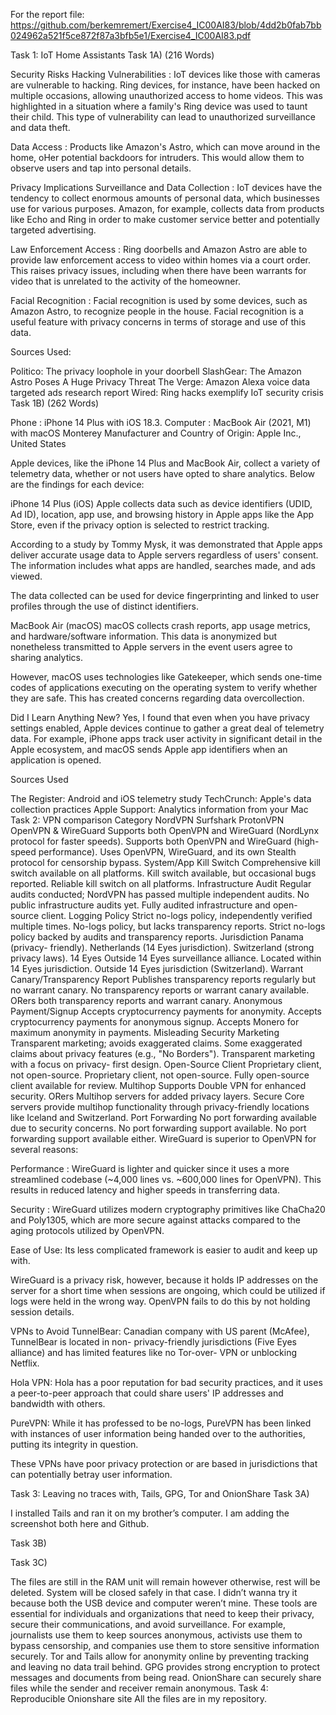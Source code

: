 For the report file: https://github.com/berkemremert/Exercise4_IC00AI83/blob/4dd2b0fab7bb024962a521f5ce872f87a3bfb5e1/Exercise4_IC00AI83.pdf

Task 1: IoT Home Assistants
Task 1A) (216 Words)

Security Risks
Hacking Vulnerabilities : IoT devices like those with cameras are vulnerable to hacking. Ring
devices, for instance, have been hacked on multiple occasions, allowing unauthorized
access to home videos. This was highlighted in a situation where a family's Ring device was
used to taunt their child. This type of vulnerability can lead to unauthorized surveillance
and data theft.

Data Access : Products like Amazon's Astro, which can move around in the home, oHer
potential backdoors for intruders. This would allow them to observe users and tap into
personal details.

Privacy Implications
Surveillance and Data Collection : IoT devices have the tendency to collect enormous
amounts of personal data, which businesses use for various purposes. Amazon, for
example, collects data from products like Echo and Ring in order to make customer service
better and potentially targeted advertising.

Law Enforcement Access : Ring doorbells and Amazon Astro are able to provide law
enforcement access to video within homes via a court order. This raises privacy issues,
including when there have been warrants for video that is unrelated to the activity of the
homeowner.

Facial Recognition : Facial recognition is used by some devices, such as Amazon Astro, to
recognize people in the house. Facial recognition is a useful feature with privacy concerns
in terms of storage and use of this data.

Sources Used:

Politico: The privacy loophole in your doorbell
SlashGear: The Amazon Astro Poses A Huge Privacy Threat
The Verge: Amazon Alexa voice data targeted ads research report
Wired: Ring hacks exemplify IoT security crisis
Task 1B) (262 Words)

Phone : iPhone 14 Plus with iOS 18.3.
Computer : MacBook Air (2021, M1) with macOS Monterey
Manufacturer and Country of Origin: Apple Inc., United States

Apple devices, like the iPhone 14 Plus and MacBook Air, collect a variety of telemetry data,
whether or not users have opted to share analytics. Below are the findings for each device:

iPhone 14 Plus (iOS)
Apple collects data such as device identifiers (UDID, Ad ID), location, app use, and
browsing history in Apple apps like the App Store, even if the privacy option is selected to
restrict tracking.

According to a study by Tommy Mysk, it was demonstrated that Apple apps deliver accurate
usage data to Apple servers regardless of users' consent. The information includes what
apps are handled, searches made, and ads viewed.

The data collected can be used for device fingerprinting and linked to user profiles through
the use of distinct identifiers.

MacBook Air (macOS)
macOS collects crash reports, app usage metrics, and hardware/software information.
This data is anonymized but nonetheless transmitted to Apple servers in the event users
agree to sharing analytics.

However, macOS uses technologies like Gatekeeper, which sends one-time codes of
applications executing on the operating system to verify whether they are safe. This has
created concerns regarding data overcollection.

Did I Learn Anything New?
Yes, I found that even when you have privacy settings enabled, Apple devices continue to
gather a great deal of telemetry data. For example, iPhone apps track user activity in
significant detail in the Apple ecosystem, and macOS sends Apple app identifiers when an
application is opened.

Sources Used

The Register: Android and iOS telemetry study
TechCrunch: Apple's data collection practices
Apple Support: Analytics information from your Mac
Task 2: VPN comparison
Category NordVPN Surfshark ProtonVPN
OpenVPN & WireGuard Supports both
OpenVPN and
WireGuard (NordLynx
protocol for faster
speeds).
Supports both
OpenVPN and
WireGuard (high-
speed performance).
Uses OpenVPN,
WireGuard, and its own
Stealth protocol for
censorship bypass.
System/App Kill Switch Comprehensive kill
switch available on all
platforms.
Kill switch available,
but occasional bugs
reported.
Reliable kill switch on
all platforms.
Infrastructure Audit Regular audits
conducted; NordVPN
has passed multiple
independent audits.
No public
infrastructure audits
yet.
Fully audited
infrastructure and
open-source client.
Logging Policy Strict no-logs policy,
independently verified
multiple times.
No-logs policy, but
lacks transparency
reports.
Strict no-logs policy
backed by audits and
transparency reports.
Jurisdiction Panama (privacy-
friendly).
Netherlands (14 Eyes
jurisdiction).
Switzerland (strong
privacy laws).
14 Eyes Outside 14 Eyes
surveillance alliance.
Located within 14 Eyes
jurisdiction.
Outside 14 Eyes
jurisdiction
(Switzerland).
Warrant
Canary/Transparency
Report
Publishes
transparency reports
regularly but no
warrant canary.
No transparency
reports or warrant
canary available.
ORers both
transparency reports
and warrant canary.
Anonymous
Payment/Signup
Accepts
cryptocurrency
payments for
anonymity.
Accepts
cryptocurrency
payments for
anonymous signup.
Accepts Monero for
maximum anonymity in
payments.
Misleading Security
Marketing
Transparent marketing;
avoids exaggerated
claims.
Some exaggerated
claims about privacy
features (e.g., "No
Borders").
Transparent marketing
with a focus on privacy-
first design.
Open-Source Client Proprietary client, not
open-source.
Proprietary client, not
open-source.
Fully open-source
client available for
review.
Multihop Supports Double VPN
for enhanced security.
ORers Multihop
servers for added
privacy layers.
Secure Core servers
provide multihop
functionality through
privacy-friendly
locations like Iceland
and Switzerland.
Port Forwarding No port forwarding
available due to
security concerns.
No port forwarding
support available.
No port forwarding
support available
either.
WireGuard is superior to OpenVPN for several reasons:

Performance : WireGuard is lighter and quicker since it uses a more streamlined codebase
(~4,000 lines vs. ~600,000 lines for OpenVPN). This results in reduced latency and higher
speeds in transferring data.

Security : WireGuard utilizes modern cryptography primitives like ChaCha20 and Poly1305,
which are more secure against attacks compared to the aging protocols utilized by
OpenVPN.

Ease of Use: Its less complicated framework is easier to audit and keep up with.

WireGuard is a privacy risk, however, because it holds IP addresses on the server for a short
time when sessions are ongoing, which could be utilized if logs were held in the wrong way.
OpenVPN fails to do this by not holding session details.

VPNs to Avoid
TunnelBear: Canadian company with US parent (McAfee), TunnelBear is located in non-
privacy-friendly jurisdictions (Five Eyes alliance) and has limited features like no Tor-over-
VPN or unblocking Netflix.

Hola VPN: Hola has a poor reputation for bad security practices, and it uses a peer-to-peer
approach that could share users' IP addresses and bandwidth with others.

PureVPN: While it has professed to be no-logs, PureVPN has been linked with instances of
user information being handed over to the authorities, putting its integrity in question.

These VPNs have poor privacy protection or are based in jurisdictions that can potentially
betray user information.

Task 3: Leaving no traces with, Tails, GPG, Tor and OnionShare
Task 3A)

I installed Tails and ran it on my brother’s computer. I am adding the screenshot both here
and Github.

Task 3B)

Task 3C)

The files are still in the RAM unit will remain however otherwise, rest will be deleted.
System will be closed safely in that case.
I didn’t wanna try it because both the USB device and computer weren’t mine.
These tools are essential for individuals and organizations that need to keep their
privacy, secure their communications, and avoid surveillance. For example,
journalists use them to keep sources anonymous, activists use them to bypass
censorship, and companies use them to store sensitive information securely.
Tor and Tails allow for anonymity online by preventing tracking and leaving no data
trail behind. GPG provides strong encryption to protect messages and documents
from being read. OnionShare can securely share files while the sender and receiver
remain anonymous.
Task 4: Reproducible Onionshare site
All the files are in my repository.
